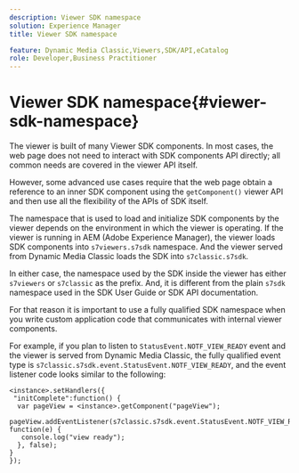 ```yaml
---
description: Viewer SDK namespace
solution: Experience Manager
title: Viewer SDK namespace

feature: Dynamic Media Classic,Viewers,SDK/API,eCatalog
role: Developer,Business Practitioner
---
```


# Viewer SDK namespace{#viewer-sdk-namespace}

The viewer is built of many Viewer SDK components. In most cases, the web page does not need to interact with SDK components API directly; all common needs are covered in the viewer API itself.

However, some advanced use cases require that the web page obtain a reference to an inner SDK component using the `getComponent()` viewer API and then use all the flexibility of the APIs of SDK itself.

The namespace that is used to load and initialize SDK components by the viewer depends on the environment in which the viewer is operating. If the viewer is running in AEM (Adobe Experience Manager), the viewer loads SDK components into `s7viewers.s7sdk` namespace. And the viewer served from Dynamic Media Classic loads the SDK into `s7classic.s7sdk`.

In either case, the namespace used by the SDK inside the viewer has either `s7viewers` or `s7classic` as the prefix. And, it is different from the plain `s7sdk` namespace used in the SDK User Guide or SDK API documentation.

For that reason it is important to use a fully qualified SDK namespace when you write custom application code that communicates with internal viewer components.

For example, if you plan to listen to `StatusEvent.NOTF_VIEW_READY` event and the viewer is served from Dynamic Media Classic, the fully qualified event type is `s7classic.s7sdk.event.StatusEvent.NOTF_VIEW_READY`, and the event listener code looks similar to the following:

```
<instance>.setHandlers({ 
 "initComplete":function() { 
  var pageView = <instance>.getComponent("pageView"); 
   pageView.addEventListener(s7classic.s7sdk.event.StatusEvent.NOTF_VIEW_READY, function(e) { 
   console.log("view ready"); 
  }, false); 
} 
});
```

